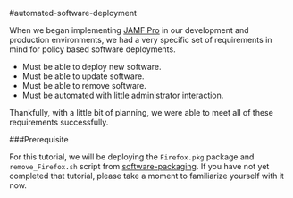 #automated-software-deployment

When we began implementing [JAMF Pro](https://www.jamf.com/products/jamf-pro/) in our development and production environments, we had a very specific set of requirements in mind for policy based software deployments.

- Must be able to deploy new software.
- Must be able to update software.
- Must be able to remove software.
- Must be automated with little administrator interaction.

Thankfully, with a little bit of planning, we were able to meet all of these requirements successfully.

###Prerequisite

For this tutorial, we will be deploying the `Firefox.pkg` package and `remove_Firefox.sh` script from [software-packaging](https://github.com/ToplessBanana/tutorials/tree/master/HOW-TO-software-packaging). If you have not yet completed that tutorial, please take a moment to familiarize yourself with it now.
